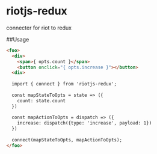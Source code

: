 # riotjs-redux

connecter for riot to redux

##Usage
```html
<foo>
  <div>
    <span>{ opts.count }</span>
    <button onclick="{ opts.increase }"></button>
  <div>
  
  import { connect } from 'riotjs-redux';
  
  const mapStateToOpts = state => ({
    count: state.count
  })
  
  const mapActionToOpts = dispatch => ({
    increase: dispatch({type: 'increase', payload: 1})
  })
  
  connect(mapStateToOpts, mapActionToOpts);
</foo>
```


